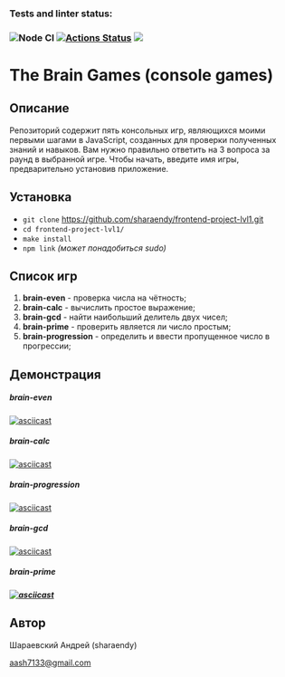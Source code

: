### Tests and linter status:

### ![Node CI](https://github.com/sharaendy/frontend-project-lvl1/actions/workflows/nodejs.yml/badge.svg) [![Actions Status](https://github.com/sharaendy/frontend-project-lvl1/workflows/hexlet-check/badge.svg)](https://github.com/sharaendy/frontend-project-lvl1/actions) <a href="https://codeclimate.com/github/codeclimate/codeclimate/maintainability"><img src="https://api.codeclimate.com/v1/badges/a99a88d28ad37a79dbf6/maintainability" /></a>

# The Brain Games (console games)

## Описание

Репозиторий содержит пять консольных игр, являющихся моими первыми шагами в JavaScript, созданных для проверки полученных знаний и навыков. Вам нужно правильно ответить на 3 вопроса за раунд в выбранной игре. Чтобы начать, введите имя игры, предварительно установив приложение. 

## Установка

* `git clone`  https://github.com/sharaendy/frontend-project-lvl1.git
* `cd frontend-project-lvl1/`
* `make install`
* `npm link` *(может понадобиться sudo)*

## Список игр

1. **brain-even** - проверка числа на чётность;
2. **brain-calc** - вычислить простое выражение;
3. **brain-gcd** - найти наибольший делитель двух чисел;
4. **brain-prime** - проверить является ли число простым;
5. **brain-progression** - определить и ввести пропущенное число в прогрессии;


## Демонстрация

##### brain-even

[![asciicast](https://asciinema.org/a/kU6mvHQ5IBKw5D7gjJw9Ow3Iw.svg)](https://asciinema.org/a/kU6mvHQ5IBKw5D7gjJw9Ow3Iw)

##### brain-calc

[![asciicast](https://asciinema.org/a/QVk910UUkVGvQXnaAHSKpWmMC.svg)](https://asciinema.org/a/QVk910UUkVGvQXnaAHSKpWmMC)

##### brain-progression

[![asciicast](https://asciinema.org/a/6uOsodAINFs6BvRXsvJFbDLyB.svg)](https://asciinema.org/a/6uOsodAINFs6BvRXsvJFbDLyB)

##### brain-gcd

[![asciicast](https://asciinema.org/a/VearLZudAxH5l214EFanIjdTE.svg)](https://asciinema.org/a/VearLZudAxH5l214EFanIjdTE)

##### brain-prime

##### [![asciicast](https://asciinema.org/a/LZMBi4Sw8lEjYCCmFv4hT34RY.svg)](https://asciinema.org/a/LZMBi4Sw8lEjYCCmFv4hT34RY)

## Автор

Шараевский Андрей (sharaendy) 

aash7133@gmail.com

